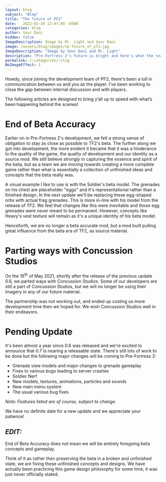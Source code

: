 ```yaml
---
layout: blog
subject: "Blog"
title: "The future of PF2"
date:   2022-02-26 13:47:00 -0500
categories: blog
author: Sour Dani
hidden: false
ImageDescription: Image by Mr. Light and Sour Dani
image: /assets/blog/images/sb-future_of_pf2.jpg
ImageDescription: "Image by Sour Dani and Mr. Light"
description: "Pre-Fortress 2's Future is bright and here's what the team's been working on as well as officially addressing some pressing topics."
permalink: /:categories/:slug
NoImageEffect: 1
---
```


Howdy, since joining the development team of PF2, there's been a lull in communication between us and you as the player. I've been working to close the gap between internal discussion and with players. 

The following articles are designed to bring y’all up to speed with what’s been happening behind the scenes!


# End of Beta Accuracy

Earlier on in Pre-Fortress 2's development, we felt a strong sense of obligation to stay as close as possible to TF2's beta. The further along we got into development, the more evident it became that it was a hinderance to the quality of the game, the quality of development and our identity as a source mod. We still believe strongly in capturing the essence and spirit of the beta, but as a team we are moving towards creating a more complete game rather than what is essentially a collection of unfinished ideas and concepts that the beta really was.

A visual example I like to use is with the Soldier's beta model. The grenades on his chest are placeholder "eggs" and it's representational rather than a finished design. In the next update we'll be replacing these egg-shaped orbs with actual frag grenades. This is more in-line with his model from the release of TF2. We feel that changes like this were inevitable and those egg grenades were never meant to be permanent. However, concepts like Heavy's vest texture will remain as it's a unique identity of his beta model.

Henceforth, we are no longer a beta accurate mod, but a mod built pulling great influence from the beta era of TF2, as source material.

# Parting ways with Concussion Studios

On the 16<sup>th</sup> of May 2021, shortly after the release of the previous update 0.6, we parted ways with Concussion Studios. Some of our developers are still a part of Concussion Studios, but we will no longer be using their imagery in any of our future material. 

The partnership was not working out, and ended up costing us more development time then we hoped for. We wish Concussion Studios well in their endeavors.

# Pending Update

It's been almost a year since 0.6 was released and we're excited to announce that 0.7 is nearing a releasable state. There's still lots of work to be done but the following 
major changes will be coming to Pre-Fortress 2:

- Grenade view models and major changes to grenade gameplay
- Fixes to various bugs leading to server crashes
- Soldier Nerf
- New models, textures, animations, particles and sounds
- New main menu system
- The usual various bug fixes

<i>Note: Features listed are of course, subject to change.</i>

We have no definite date for a new update and we appreciate your patience!
<br>

<h2><i>EDIT:</i></h2>
End of Beta Accuracy does not mean we will be entirely foregoing beta concepts and gameplay.

Think of it as rather then preserving the beta in a broken and unfinished state, we are fixing these unfinished concepts and designs. We have actually been practicing this game design philosophy for some time, it was just never officially stated.
